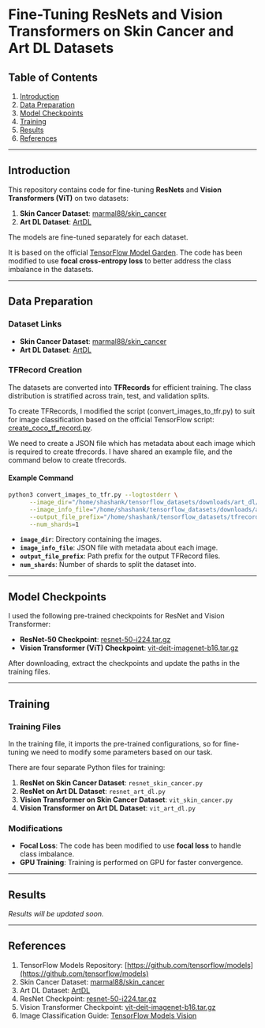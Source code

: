 
# Fine-Tuning ResNets and Vision Transformers on Skin Cancer and Art DL Datasets


## Table of Contents
1. [Introduction](#introduction)
2. [Data Preparation](#data-preparation)
3. [Model Checkpoints](#model-checkpoints)
4. [Training](#training)
5. [Results](#results)
6. [References](#references)

---

## Introduction

This repository contains code for fine-tuning **ResNets** and **Vision Transformers (ViT)** on two datasets:
1. **Skin Cancer Dataset**: [marmal88/skin_cancer](https://huggingface.co/datasets/marmal88/skin_cancer)
2. **Art DL Dataset**: [ArtDL](https://artdl.org/)

The models are fine-tuned separately for each dataset.

It is based on the official [TensorFlow Model Garden](https://github.com/tensorflow/models). The code has been modified to use **focal cross-entropy loss** to better address the class imbalance in the datasets.

---

## Data Preparation

### Dataset Links
- **Skin Cancer Dataset**: [marmal88/skin_cancer](https://huggingface.co/datasets/marmal88/skin_cancer)
- **Art DL Dataset**: [ArtDL](https://artdl.org/)

### TFRecord Creation
The datasets are converted into **TFRecords** for efficient training. The class distribution is stratified across train, test, and validation splits.

To create TFRecords, I modified the script (convert_images_to_tfr.py) to suit for image classification based on the official TensorFlow script: [create_coco_tf_record.py](https://github.com/tensorflow/models/blob/master/official/vision/data/create_coco_tf_record.py).

We need to create a JSON file which has metadata about each image which is required to create tfrecords. I have shared an example file, and the command below to create tfrecords.

#### Example Command
```bash
python3 convert_images_to_tfr.py --logtostderr \
      --image_dir="/home/shashank/tensorflow_datasets/downloads/art_dl/ArtDL/JPEGImages" \
      --image_info_file="/home/shashank/tensorflow_datasets/downloads/art_dl/ArtDL/train_images_info.json" \
      --output_file_prefix="/home/shashank/tensorflow_datasets/tfrecords/ArtDL/train" \
      --num_shards=1
```

- **`image_dir`**: Directory containing the images.
- **`image_info_file`**: JSON file with metadata about each image.
- **`output_file_prefix`**: Path prefix for the output TFRecord files.
- **`num_shards`**: Number of shards to split the dataset into.

---

## Model Checkpoints

I used the following pre-trained checkpoints for ResNet and Vision Transformer:

- **ResNet-50 Checkpoint**: [resnet-50-i224.tar.gz](https://storage.googleapis.com/tf_model_garden/vision/resnet/resnet-50-i224.tar.gz)
- **Vision Transformer (ViT) Checkpoint**: [vit-deit-imagenet-b16.tar.gz](https://storage.googleapis.com/tf_model_garden/vision/vit/vit-deit-imagenet-b16.tar.gz)

After downloading, extract the checkpoints and update the paths in the training files. 

---

## Training

### Training Files
In the training file, it imports the pre-trained configurations, so for fine-tuning we need to modify some parameters based on our task.

There are four separate Python files for training:
1. **ResNet on Skin Cancer Dataset**: `resnet_skin_cancer.py`
2. **ResNet on Art DL Dataset**: `resnet_art_dl.py`
3. **Vision Transformer on Skin Cancer Dataset**: `vit_skin_cancer.py`
4. **Vision Transformer on Art DL Dataset**: `vit_art_dl.py`

### Modifications
- **Focal Loss**: The code has been modified to use **focal loss** to handle class imbalance.
- **GPU Training**: Training is performed on GPU for faster convergence. 

---

## Results

*Results will be updated soon.*

---

## References
1. TensorFlow Models Repository: [https://github.com/tensorflow/models](https://github.com/tensorflow/models)
2. Skin Cancer Dataset: [marmal88/skin_cancer](https://huggingface.co/datasets/marmal88/skin_cancer)
3. Art DL Dataset: [ArtDL](https://artdl.org/)
4. ResNet Checkpoint: [resnet-50-i224.tar.gz](https://storage.googleapis.com/tf_model_garden/vision/resnet/resnet-50-i224.tar.gz)
5. Vision Transformer Checkpoint: [vit-deit-imagenet-b16.tar.gz](https://storage.googleapis.com/tf_model_garden/vision/vit/vit-deit-imagenet-b16.tar.gz)
6. Image Classification Guide: [TensorFlow Models Vision](https://www.tensorflow.org/tfmodels/vision/image_classification)

